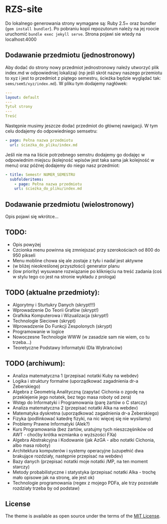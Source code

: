# RZS-site

Do lokalnego generowania strony wymagane są: Ruby 2.5+ oraz bundler (`gem install bundler`).
Po pobraniu kopii repozutorum należy na jej roocie uruchomić `bundle exec jekyll serve`.
Strona pojawi sie wtedy na localhost:4000

## Dodawanie przedmiotu (jednostronowy)

Aby dodać do strony nowy przedmiot jednostronowy należy utworzyć plik index.md w odpowiedniej lokalizaji (np jeśli skrót nazwy naszego przemiotu to xyz i jest to przedmiot z piątego semestru, ścieżka będzie wyglądać tak: `sems/sem5/xyz/index.md`). W pliku tym dodajemy nagłówek:

```yml
---
layout: default
---
Tytuł strony
---
Treść
```

Następnie musimy jeszcze dodać przedmiot do głównej nawigacji. W tym celu dodajemy do odpowiedniego semsetru:

```yml
- page: Pełna nazwa przedmiotu
  url: ścieżka_do_pliku/index.md
```

Jeśli nie ma na liście potrzebnego semstru dodajemy go dodajęc w odpowiednim miejscu (kolejność wpisów jest taka sama jak kolejność w menu) oraz późnej dodajemy do niego nasz przedmiot:

```yml
- title: Semestr NUMER_SEMESTRU
  subfolderitems:
    - page: Pełna nazwa przedmiotu
    url: ścieżka_do_pliku/index.md
```

## Dodawanie przedmiotu (wielostronowy)

Opis pojawi się wkrótce...

## TODO:

* Opis powyżej
* Czcionka menu powinna się zmniejszać przy szerokościach od 800 do 950 pikseli
* Menu mobline chowa się ale zostaje z tyłu i nadal jest aktywne
* (w bliżej nieokreślonej przyszłości) generator planu
* (low priority) wysuwane rozwiązanie po kliknięciu na treść zadania (coś w stylu tego co jest na stronie wykładu z prologa)

## TODO (aktualne przedmioty):
* Algorytmy i Sturtukry Danych (skrypt!!!)
* Wprowadzenie Do Teorii Grafów (skrypt!)
* Grafkika Komputerowa i Wizualizacja  (skrypt!)
* Technologie Sieciowe (skrypt)
* Wprowadzenie Do Funkcji Zespolonych (skrypt)
* Programowanie w logice 
* Nowoczesne Technologie WWW (w zasadzie sam nie wiem, co tu trzeba...)
* Teoretyczne Podstawy Informatyki (Dla Wybrańców)

## TODO (archiwum):
* Analiza matematyczna 1 (przepisać notatki Kuby na webdev)
* Logika i struktury formalne (uporządkować zagadnienia dr-a Żeberskiego)
* Algebra z Geometrią Analityczną (zapytać Cichonia o zgodę na przeklejenie jego notatek, bez tego masa roboty od zera)
* Wstęp do Informatyki i Programowania (parę żartów o C starczy)
* Analiza matematyczna 2 (przepisać notatki Alka na webdev)
* Matematyka dyskretna (uporządkować zagadnienia dr-a Żeberskiego)
* Fizyka (podlinkować katedrę fizyki, na nic więcej się nie wysilamy)
* Problemy Prawne Informatyki (Alek?)
* Kurs Programowania (bez żartów, uratujmy tych nieszczęśników od AWT - choćby krótka wzmianka o wyższości FXa)
* Algebra Abstrakcyjna i Kodowanie (jak AzGA - albo notatki Cichonia, albo masa roboty)
* Architektura komputerów i systemy operacyjne (uzupełnić dwa brakujące rozdziały, następnie przepisać na webdev)
* Bazy danych (przepisać notatki moje notatki /MP, na ten moment starczy)
* Metody probabilistyczne i statystyka (przepisać notatki Alka - trochę mało opisowe jak na stronę, ale jest ok)
* Technologie programowania (regex z mojego PDFa, ale trzy pozostałe rozdziały trzeba by od podstaw)

## License

The theme is available as open source under the terms of the [MIT License](https://opensource.org/licenses/MIT).

